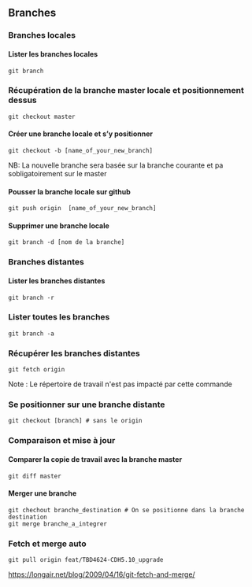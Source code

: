## Branches

### Branches locales
#### Lister les branches locales
```
git branch
```
### Récupération de la branche master locale et positionnement dessus
```
git checkout master
```
#### Créer une branche locale et s’y positionner
```
git checkout -b [name_of_your_new_branch]
```
NB: La nouvelle branche sera basée sur la branche courante et pa sobligatoirement sur le master

#### Pousser la branche locale sur github
```
git push origin  [name_of_your_new_branch]
```
#### Supprimer une branche locale
```
git branch -d [nom de la branche]
```

### Branches distantes
#### Lister les branches distantes
```
git branch -r
```
### Lister toutes les branches
```
git branch -a
```
### Récupérer les branches distantes
```
git fetch origin
```
Note : Le répertoire de travail n'est pas impacté par cette commande

### Se positionner sur une branche distante
```
git checkout [branch] # sans le origin
```
### Comparaison et mise à jour
#### Comparer la copie de travail avec la branche master
```
git diff master
```
#### Merger une branche
```
git chechout branche_destination # On se positionne dans la branche destination
git merge branche_a_integrer
```
### Fetch et merge auto
```
git pull origin feat/TBD4624-CDH5.10_upgrade
```

https://longair.net/blog/2009/04/16/git-fetch-and-merge/

